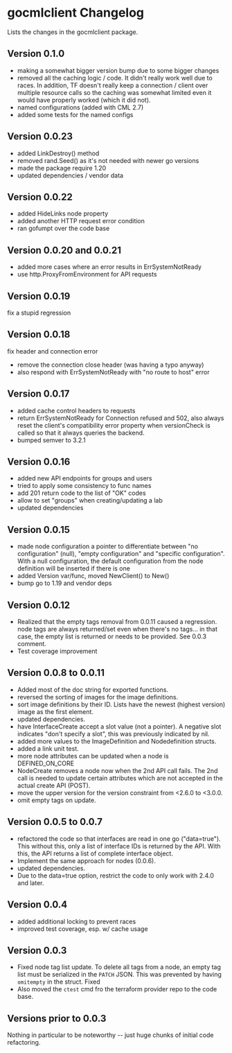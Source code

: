 # gocmlclient Changelog

Lists the changes in the gocmlclient package.

## Version 0.1.0

- making a somewhat bigger version bump due to some bigger changes
- removed all the caching logic / code. It didn't really work well due to races.  In addition, TF doesn't really keep a connection / client over multiple resource calls so the caching was somewhat limited even it would have properly worked (which it did not).
- named configurations (added with CML 2.7)
- added some tests for the named configs

## Version 0.0.23

- added LinkDestroy() method
- removed rand.Seed() as it's not needed with newer go versions
- made the package require 1.20
- updated dependencies / vendor data

## Version 0.0.22

- added HideLinks node property
- added another HTTP request error condition
- ran gofumpt over the code base

## Version 0.0.20 and 0.0.21

- added more cases where an error results in ErrSystemNotReady
- use http.ProxyFromEnvironment for API requests

## Version 0.0.19

fix a stupid regression

## Version 0.0.18

fix header and connection error

- remove the connection close header (was having a typo anyway)
- also respond with ErrSystemNotReady with "no route to host" error

## Version 0.0.17

- added cache control headers to requests
- return ErrSystemNotReady for Connection refused and 502, also always reset the client's compatibility error property when versionCheck is called so that it always queries the backend.
- bumped semver to 3.2.1

## Version 0.0.16

- added new API endpoints for groups and users
- tried to apply some consistency to func names
- add 201 return code to the list of "OK" codes
- allow to set "groups" when creating/updating a lab
- updated dependencies

## Version 0.0.15

- made node configuration a pointer to differentiate between "no configuration" (null), "empty configuration" and "specific configuration". With a null configuration, the default configuration from the node definition will be inserted if there is one
- added Version var/func, moved NewClient() to New()
- bump go to 1.19 and vendor deps

## Version 0.0.12

- Realized that the empty tags removal from 0.0.11 caused a regression. node tags are always returned/set even when there's no tags... in that case, the empty list is returned or needs to be provided. See 0.0.3 comment.
- Test coverage improvement

## Version 0.0.8 to 0.0.11

- Added most of the doc string for exported functions.
- reversed the sorting of images for the image definitions.
- sort image definitions by their ID. Lists have the newest (highest version) image as the first element.
- updated dependencies.
- have InterfaceCreate accept a slot value (not a pointer). A negative slot indicates "don't specify a slot", this was previously indicated by nil.
- added more values to the ImageDefinition and Nodedefinition structs.
- added a link unit test.
- more node attributes can be updated when a node is DEFINED_ON_CORE
- NodeCreate removes a node now when the 2nd API call fails. The 2nd call is needed to update certain attributes which are not accepted in the actual create API (POST).
- move the upper version for the version constraint from <2.6.0 to <3.0.0.
- omit empty tags on update.

## Version 0.0.5 to 0.0.7

- refactored the code so that interfaces are read in one go ("data=true"). This without this, only a list of interface IDs is returned by the API. With this, the API returns a list of complete interface object.
- Implement the same approach for nodes (0.0.6).
- updated dependencies.
- Due to the data=true option, restrict the code to only work with 2.4.0 and later.

## Version 0.0.4

- added additional locking to prevent races
- improved test coverage, esp. w/ cache usage

## Version 0.0.3

- Fixed node tag list update. To delete all tags from a node, an empty tag list must be serialized in the `PATCH` JSON.  This was prevented by having `omitempty` in the struct.  Fixed  
- Also moved the `ctest` cmd fro the terraform provider repo to the code base.

## Versions prior to 0.0.3

Nothing in particular to be noteworthy -- just huge chunks of initial code refactoring.
